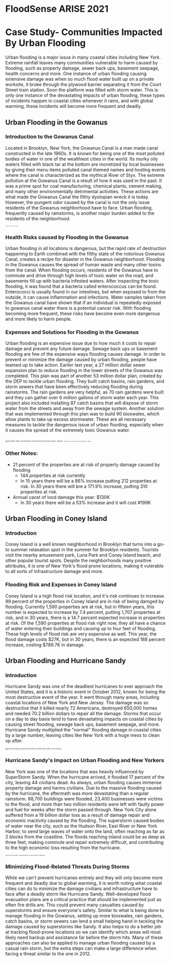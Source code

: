 # FloodSense ARISE 2021

# Case Study- Communities Impacted By Urban Flooding 

Urban flooding is a major issue in many coastal cities including New York. Extreme rainfall leaves many communities vulnerable to harm caused by flooding, such as property damage, sewer back ups, basement seepage, health concerns and more. One instance of urban flooding causing extensive damage was when so much flood water built up on a private worksite, it broke through the plywood barrier separating it from the Court Street train station. Soon the platform was filled with storm water. This is only one instance of the devastating impacts of urban flooding, these types of incidents happen in coastal cities whenever it rains, and with global warming, these incidents will become more frequent and deadly. 

## Urban Flooding in the Gowanus

### Introduction to the Gowanus Canal

Located in Brooklyn, New York, the Gowanus Canal is a man made canal constructed in the late 1960s. It is known for being one of the most polluted bodies of water in one of the wealthiest cities in the world. Its murky oily waters filled with black tar at the bottom are monetized by local businesses by giving their menu items polluted canal themed names and hosting events where the canal is characterized as the mythical River of Styx. The extreme pollution at the Gowanus Canal is a result of how it was used in the past. It was a prime spot for coal manufacturing, chemical plants, cement making, and many other environmentally detrimental activities. These actions are what made the Gowanus Canal the filthy dystopian wreck it is today. However, the pungent odor caused by the canal is not the only issue residents of the Gowanus neighborhood have to face. Urban flooding, frequently caused by rainstorms, is another major burden added to the residents of the neighborhood.

<img src="https://d.newsweek.com/en/full/398358/12-11-gowanus-01.jpg" alt="Gowanus Canal: Cesspool of Dreams" style="zoom:15%;" />

### Health Risks caused by Flooding in the Gowanus 

Urban flooding in all locations is dangerous, but the rapid rate of destruction happening to Earth combined with the filthy state of the notorious Gowanus Canal, creates a recipe for disaster in the Gowanus neighborhood. Flooding in the Gowanus causes the spread of human waste and many other toxins from the canal. When flooding occurs, residents of the Gowanus have to commute and drive through high levels of toxic water on the road, and basements fill up with bacteria infested waters. After inspecting the toxic flooding, it was found that a bacteria called enterococcus can be found. Enterococci is usually found in our intestines, but when exposed to from the outside, it can cause inflammation and infections. Water samples taken from the Gowanus canal have shown that if an individual is repeatedly exposed to gowanus canal water there is a potential cancer risk. With flooding becoming more frequent, these risks have become even more dangerous and more likely to harm people.  

### Expenses and Solutions for Flooding in the Gowanus 

Urban flooding is an expensive issue due to how much it costs to repair damage and prevent any future damage. Sewage back ups or basement flooding are few of the expensive ways flooding causes damage. In order to prevent or minimize the damage caused by urban flooding, people have teamed up to take action. Earlier last year, a 27 million dollar sewer expansion plan to reduce flooding in the lower streets of the Gowanus was completed. This plan was part of another 53 million dollar plan, created by the DEP to tackle urban flooding. They built catch basins, rain gardens, and storm sewers that have been effectively reducing flooding during rainstorms. The rain gardens are very helpful, as 70 rain gardens were built and they can gather over 6 million gallons of storm water each year. This project also included installing 87 catch basins that will dispose of storm water from the streets and away from the sewage system. Another solution that was implemented through this plan was to build 90 bioswales, which allow plants to take up excess stormwater. These are all necessary measures to tackle the dangerous issue of urban flooding, especially when it causes the spread of the extremely toxic Gowanus water.  

<img src="https://bklyner.com/content/images/wp-content/uploads/2016/04/feature_catch_basin_lg.png" alt="City &amp; BP&#39;s Office Ask Residents To Help Keep Storm Drains Clear - Bklyner" style="zoom:35%;" />

<img src="https://bklyner.com/content/images/bklyner/wp-content/uploads/2018/06/maxresdefault.jpg" alt="Rain Gardens Coming to Central-Southern Brooklyn - Bklyner" style="zoom:20%;" />

### Other Notes:

- 21 percent of the properties are at risk of property damage caused by flooding
  - 144 properties at risk currently
  - In 15 years there will be a 86% increase putting 212 properties at risk. In 30  years there will bre a 171.9% increase, putting 310 properties at risk.
- Annual caost of lood damage this year: $130K
  - In 30 years there will be a 53% increase and it will cost #199K



## Urban Flooding in Coney Island 

### Introduction

Coney Island is a well known neighborhood in Brooklyn that turns into a go-to summer relaxation spot in the summer for Brooklyn residents. Tourists visit the nearby amusement park, Luna Park and Coney Island beach, and other popular tourist spots. Despite the neighborhoods many positive attributes, it is one of New York's flood prone locations, making it vulerable to all sorts of infrastructure damage and more. 

### Flooding Risk and Expenses in Coney Island

Coney Island is a high flood risk location, and it's risk continues to increase. 99 percent of the properties in Coney Island are in risk of being damged by flooding. Currently 1,590 properties are at risk, but in fifteen years, this number is expected to increase by 7.4 percent, putting 1,707 properties at risk, and in 30 years, there is a 14.7 percent expected increase in properties at risk. Of the 1,590 properties at flood risk right now, they all have a chance of water entering their buildings and causing up to four feet of flooding. These high levels of flood risk are very expensive as well. This year, the flood damage costs $27K, but in 30 years, there  is an expected 188 percent increase, costing $789.7K in damage. 

## Urban Flooding and Hurricane Sandy

### Introduction  

Hurricane Sandy was one of the deadliest hurricanes to ever approach the United States, and it is a historic event in October 2012, known for being the most destructive event of the year. It went through many areas, including coastal locations of New York and New Jersey. The damage was so destructive that it killed nearly 72 Americans, destroyed 650,000 homes and needed 70.2 billion dollars to repair all the damage. Storms that occur on a day to day basis tend to have devastating impacts on coastal cities by causing street flooding, sewage back ups, basement seepage, and more. Hurricane Sandy multiplied the "normal" flooding damage in coastal cities by a large number, leaving cities like New York with a huge mess to clean up after. 

<img src="https://cdn.mos.cms.futurecdn.net/MSCNFCYdwwkFZLzWAiLmCo-1200-80.jpeg" alt="Hurricane Sandy-Level Floods Likely to Hit NYC More Often | Live Science" style="zoom:35%;" />

### Hurricane Sandy's Impact on Urban Flooding and New Yorkers

New York was one of the locations that was heavily influenced by SuperStorm Sandy. When the hurricane arrived, it flooded 17 percent of the city, leaving 44 civilians dead. As always, urban flooding causes immense property damage and harms civilians. Due to the massive flooding caused by the hurricane, the aftermath was more devastating than a regular rainstorm. 88,700 buildings were flooded, 23,400 businesses were victims to the flood, and more than two million residents were left with faulty power and fuel for weeks after the storm passed through. New York City alone suffered from a 19 billion dollar loss as a result of damage repair and economic inactivity caused by the flooding. The superstorm caused bodies of water near the city, such as the Hudson River, East River or New York Harbor, to send large waves of water onto the land, often reaching as far as 2 blocks from the coastline. The floods reaching inland could be as deep as three feet, making commute and repair extremely difficult, and contributing to the high economic loss resulting from the hurricane.

<img src="https://wp.zillowstatic.com/streeteasy/2/8146801620_2fe0726358_k-abb45d.jpg" alt="Hurricane Sandy NYC: City Builds Where Floods Hit Hardest | StreetEasy" style="zoom:25%;" />

### Minimizing Flood-Related Threats During Storms 

While we can't prevent hurricanes entirely and they will only become more frequent and deadly due to global warming, it is worth noting what coastal cities can do to minimize the damage civilians and infrastructure have to face after a deadly storm like Hurricane Sandy. Well-developed flood evacuation plans are a critical practice that should be implemented just as often fire drills are. This could prevent many casualties caused by superstorms and ensure everyone's safety. Similar to what is being done to manage flooding in the Gowanus, setting up more bioswales, rain gardens, catch basins, or storm sewers can lend a small helping hand in tackling the damage caused by superstorms like Sandy. It also helps to do a better job at tracking flood-prone locations so we can identify which areas will most likely need backup and assistance far before the storm hits. Many of these approaches can also be applied to manage urban flooding caused by a casual rain storm, but the extra steps can make a large difference when facing a threat similar to the one in 2012.   
